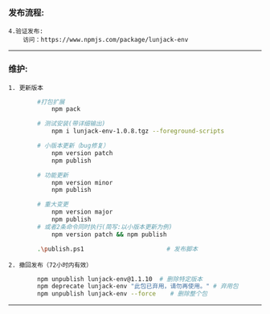 

### 发布流程:
	4.验证发布:
		访问：https://www.npmjs.com/package/lunjack-env

---

### 维护:
	1. 更新版本
```bash
		#打包扩展
			npm pack

		# 测试安装(带详细输出)
			npm i lunjack-env-1.0.8.tgz --foreground-scripts

		# 小版本更新（bug修复）
			npm version patch
			npm publish

		# 功能更新
			npm version minor
			npm publish

		# 重大变更
			npm version major
			npm publish
		# 或者2条命令同时执行(简写:以小版本更新为例)
			npm version patch && npm publish

		.\publish.ps1                       # 发布脚本


```
	2. 撤回发布（72小时内有效）
```bash
		npm unpublish lunjack-env@1.1.10  # 删除特定版本
		npm deprecate lunjack-env "此包已弃用，请勿再使用。" # 弃用包
		npm unpublish lunjack-env --force    # 删除整个包
```
---